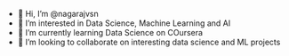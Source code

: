 - 👋 Hi, I’m @nagarajvsn
- 👀 I’m interested in Data Science, Machine Learning and AI
- 🌱 I’m currently learning Data Science on COursera
- 💞️ I’m looking to collaborate on interesting data science and ML projects
  

<!---
nagarajvsn/nagarajvsn is a ✨ special ✨ repository because its `README.md` (this file) appears on your GitHub profile.
You can click the Preview link to take a look at your changes.
--->
